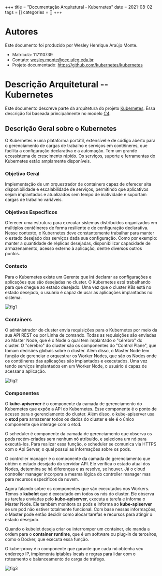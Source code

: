 +++
title = "Documentação Arquitetural - Kubernetes"
date = 2021-08-02
tags = []
categories = []
+++

# Autores

Este documento foi produzido por Wesley Henrique Araújo Monte.

- Matrícula: 117110739
- Contato: wesley.monte@ccc.ufcg.edu.br
- Projeto documentado: https://github.com/kubernetes/kubernetes

# Descrição Arquitetural -- Kubernetes

Este documento descreve parte da arquitetura do projeto [Kubernetes](https://github.com/kubernetes/kubernetes). Essa descrição foi baseada principalmente no modelo [C4](https://c4model.com/).

## Descrição Geral sobre o Kubernetes

O Kubernetes é uma plataforma portátil, extensível e de código aberto para o gerenciamento de cargas de trabalho e serviços em contêineres, que facilita a configuração declarativa e a automação. Tem um grande ecossistema de crescimento rápido. Os serviços, suporte e ferramentas do Kubernetes estão amplamente disponíveis.

### Objetivo Geral

Implementação de um orquestrador de containers capaz de oferecer alta disponibilidade e escalabilidade de serviços, permitindo que aplicativos sejam implantados e atualizados sem tempo de inatividade e suportam cargas de trabalho variáveis.

### Objetivos Específicos

Oferecer uma estrutura para executar sistemas distribuídos organizados em múltiplos contêineres de forma resiliente e de configuração declarativa. Nesse contexto, o Kubernetes deve constantemente trabalhar para manter o estado desejado dos serviços dada sua configuração. Como por exemplo: manter a quantidade de réplicas desejadas, disponibilizar capacidade de armazenamento, acesso externo à aplicação, dentre diversos outros pontos.

### Contexto

Para o Kubernetes existe um Gerente que irá declarar as configurações e aplicações que são desejadas no cluster. O Kubernetes está trabalhando para que chegue ao estado desejado. Uma vez que o cluster K8s está no estado desejado, o usuário é capaz de usar as aplicações implantadas no sistema.

![fig1](context.png)

### Containers

O administrador do cluster envia requisições para o Kubernetes por meio da sua API REST ou por Linha de comando. Todas as requisições são enviadas ao Master Node, que é o Node o qual tem implantado o "cérebro" do cluster. O "cérebro" do cluster são os componentes do "Control Plane", que tomam decisões globais sobre o cluster.
Além disso, o Master Node tem função de gerenciar e orquestrar os Worker Nodes, que são os Nodes onde os contêineres das aplicações são implantados e executados.
Uma vez tendo serviços implantados em um Worker Node, o usuário é capaz de acessar a aplicação.

![fig2](container.png)

### Componentes

O **kube-apiserver** é o componente da camada de gerenciamento do Kubernetes que expõe a API do Kubernetes. Esse componente é o ponto de acesso para o gerenciamento do cluster.
Além disso, o kube-apiserver usa o **etcd** para armazenar todos os dados do cluster e ele é o único componente que interage com o etcd.

O scheduler é componente da camada de gerenciamento que observa os pods recém-criados sem nenhum nó atribuído, e seleciona um nó para executá-los. Para realizar essa função, o scheduler se comunica via HTTPS com o Api Server, o qual possui as informações sobre os pods.

O controller manager é o componente da camada de gerenciamento que obtém o estado desejado do servidor API. Ele verifica o estado atual dos Nodes, determina se há diferenças e as resolve, se houver. Já o cloud controller manager incorpora a mesma lógica do controller manager mas para recursos específicos da nuvem.

Agora falando sobre os componentes que são executados nos Workers. Temos o **kubelet** que é executado em todos os nós do cluster. Ele observa as tarefas enviadas pelo **kube-apiserver**, executa a tarefa e informa o Master Node. Ele também monitora os pods e informa ao **kube-apiserver** se um pod não estiver totalmente funcional. Com base nessas informações, o Master pode então decidir como alocar tarefas e recursos para atingir o estado desejado.

Quando o kubelet deseja criar ou interromper um container, ele manda a ordem para o **container runtime**, que é um software ou plug-in de terceiros, como o Docker, que executa essa função.

O kube-proxy é o componente que garante que cada nó obtenha seu endereço IP, implementa iptables locais e regras para lidar com o roteamento e balanceamento de carga de tráfego.

![fig3](component.png)